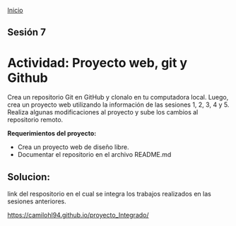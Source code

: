 <!-- No borrar o modificar -->
[Inicio](./index.md)

## Sesión 7 


<!-- Su documentación aquí -->
# Actividad: Proyecto web, git y Github
Crea un repositorio Git en GitHub y clonalo en tu computadora local. Luego, crea un proyecto web utilizando la información de las sesiones 1, 2, 3, 4 y 5. Realiza algunas modificaciones al proyecto y sube los cambios al repositorio remoto.

**Requerimientos del proyecto:**

- Crea un proyecto web de diseño libre.
- Documentar el repositorio en el archivo README.md
## Solucion:
link del respositorio en el cual se integra los trabajos realizados en las sesiones anteriores.

 https://camilohl94.github.io/proyecto_Integrado/






